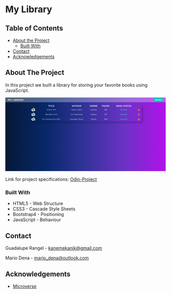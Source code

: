 # My Library

## Table of Contents

* [About the Project](#about-the-project)
  * [Built With](#built-with)
* [Contact](#contact)
* [Acknowledgements](#acknowledgements)

<!-- ABOUT THE PROJECT -->
## About The Project

In this project we built a library for storing your favorite books using JavaScript.

<div align="center"><img src="assets/my_library.png"></div>

Link for project specifications: [Odin-Project](https://www.theodinproject.com/courses/javascript/lessons/library)

### Built With

*   HTML5 - Web Structure
*   CSS3 - Cascade Style Sheets
*   Bootstrap4 - Positioning
*   JavaScript - Behaviour

<!-- CONTACT -->
## Contact

Guadalupe Rangel - kanemekanik@gmail.com

Mario Dena - mario_dena@outlook.com

<!-- ACKNOWLEDGEMENTS -->
## Acknowledgements

* [Microverse](https://www.microverse.org/)